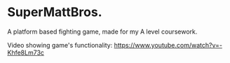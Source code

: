 # SuperMattBros.

A platform based fighting game, made for my A level coursework.

Video showing game's functionality:
https://www.youtube.com/watch?v=-Khfe8Lm73c
